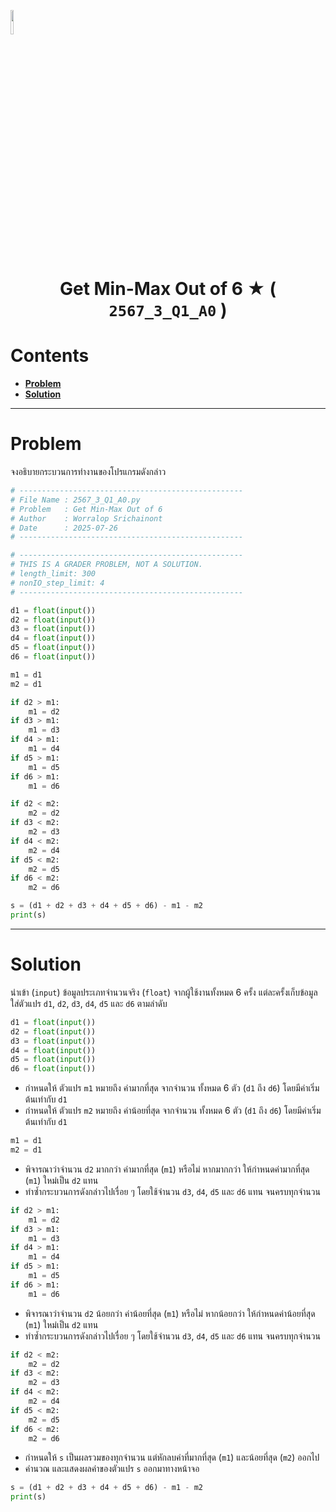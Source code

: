<p align="left">
  <a href="../../README.md">
    <img src="../../../../Z99-OTHERS/00-common/00-back.png" style="width:10%">
  </a>
</p>

<div align="center">
  <h1>
    Get Min-Max Out of 6 ★ (
        <code>2567_3_Q1_A0</code>
    )
  </h1>
</div>

# Contents

-   [**Problem**](#problem)
-   [**Solution**](#solution)

---

# Problem

จงอธิบายกระบวนการทำงานของโปรแกรมดังกล่าว

```python
# --------------------------------------------------
# File Name : 2567_3_Q1_A0.py
# Problem   : Get Min-Max Out of 6
# Author    : Worralop Srichainont
# Date      : 2025-07-26
# --------------------------------------------------

# --------------------------------------------------
# THIS IS A GRADER PROBLEM, NOT A SOLUTION.
# length_limit: 300
# nonIO_step_limit: 4
# --------------------------------------------------

d1 = float(input())
d2 = float(input())
d3 = float(input())
d4 = float(input())
d5 = float(input())
d6 = float(input())

m1 = d1
m2 = d1

if d2 > m1:
    m1 = d2
if d3 > m1:
    m1 = d3
if d4 > m1:
    m1 = d4
if d5 > m1:
    m1 = d5
if d6 > m1:
    m1 = d6

if d2 < m2:
    m2 = d2
if d3 < m2:
    m2 = d3
if d4 < m2:
    m2 = d4
if d5 < m2:
    m2 = d5
if d6 < m2:
    m2 = d6

s = (d1 + d2 + d3 + d4 + d5 + d6) - m1 - m2
print(s)
```

---

# Solution

นำเข้า (`input`) ข้อมูลประเภทจำนวนจริง (`float`) จากผู้ใช้งานทั้งหมด 6 ครั้ง
แต่ละครั้งเก็บข้อมูลใส่ตัวแปร `d1`, `d2`, `d3`, `d4`, `d5` และ `d6` ตามลำดับ

```python
d1 = float(input())
d2 = float(input())
d3 = float(input())
d4 = float(input())
d5 = float(input())
d6 = float(input())
```

-   กำหนดให้ ตัวแปร `m1` หมายถึง ค่ามากที่สุด จากจำนวน ทั้งหมด 6 ตัว (`d1` ถึง
    `d6`) โดยมีค่าเริ่มต้นเท่ากับ `d1`
-   กำหนดให้ ตัวแปร `m2` หมายถึง ค่าน้อยที่สุด จากจำนวน ทั้งหมด 6 ตัว (`d1` ถึง
    `d6`) โดยมีค่าเริ่มต้นเท่ากับ `d1`

```python
m1 = d1
m2 = d1
```

-   พิจารณาว่าจำนวน `d2` มากกว่า ค่ามากที่สุด (`m1`) หรือไม่ หากมากกว่า
    ให้กำหนดค่ามากที่สุด (`m1`) ใหม่เป็น `d2` แทน
-   ทำซ้ำกระบวนการดังกล่าวไปเรื่อย ๆ โดยใช้จำนวน `d3`, `d4`, `d5` และ `d6` แทน
    จนครบทุกจำนวน

```python
if d2 > m1:
    m1 = d2
if d3 > m1:
    m1 = d3
if d4 > m1:
    m1 = d4
if d5 > m1:
    m1 = d5
if d6 > m1:
    m1 = d6
```

-   พิจารณาว่าจำนวน `d2` น้อยกว่า ค่าน้อยที่สุด (`m1`) หรือไม่ หากน้อยกว่า
    ให้กำหนดค่าน้อยที่สุด (`m1`) ใหม่เป็น `d2` แทน
-   ทำซ้ำกระบวนการดังกล่าวไปเรื่อย ๆ โดยใช้จำนวน `d3`, `d4`, `d5` และ `d6` แทน
    จนครบทุกจำนวน

```python
if d2 < m2:
    m2 = d2
if d3 < m2:
    m2 = d3
if d4 < m2:
    m2 = d4
if d5 < m2:
    m2 = d5
if d6 < m2:
    m2 = d6
```

-   กำหนดให้ `s` เป็นผลรวมของทุกจำนวน แต่หักลบค่าที่มากที่สุด (`m1`)
    และน้อยที่สุด (`m2`) ออกไป
-   คำนวณ และแสดงผลค่าของตัวแปร `s` ออกมาทางหน้าจอ

```python
s = (d1 + d2 + d3 + d4 + d5 + d6) - m1 - m2
print(s)
```
